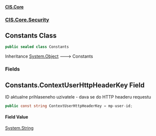 #### [CIS.Core](index.md 'index')
### [CIS.Core.Security](CIS.Core.Security.md 'CIS.Core.Security')

## Constants Class

```csharp
public sealed class Constants
```

Inheritance [System.Object](https://docs.microsoft.com/en-us/dotnet/api/System.Object 'System.Object') &#129106; Constants
### Fields

<a name='CIS.Core.Security.Constants.ContextUserHttpHeaderKey'></a>

## Constants.ContextUserHttpHeaderKey Field

ID aktualne prihlaseneho uzivatele - dava se do HTTP headeru requestu

```csharp
public const string ContextUserHttpHeaderKey = mp-user-id;
```

#### Field Value
[System.String](https://docs.microsoft.com/en-us/dotnet/api/System.String 'System.String')